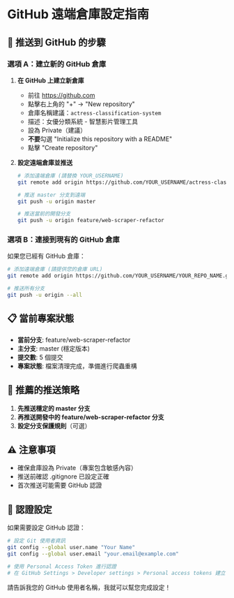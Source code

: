# GitHub 遠端倉庫設定指南

## 🚀 推送到 GitHub 的步驟

### 選項 A：建立新的 GitHub 倉庫

1. **在 GitHub 上建立新倉庫**
   - 前往 https://github.com
   - 點擊右上角的 "+" → "New repository"
   - 倉庫名稱建議：`actress-classification-system`
   - 描述：女優分類系統 - 智慧影片管理工具
   - 設為 Private（建議）
   - **不要**勾選 "Initialize this repository with a README"
   - 點擊 "Create repository"

2. **設定遠端倉庫並推送**
   ```bash
   # 添加遠端倉庫 (請替換 YOUR_USERNAME)
   git remote add origin https://github.com/YOUR_USERNAME/actress-classification-system.git
   
   # 推送 master 分支到遠端
   git push -u origin master
   
   # 推送當前的開發分支
   git push -u origin feature/web-scraper-refactor
   ```

### 選項 B：連接到現有的 GitHub 倉庫

如果您已經有 GitHub 倉庫：

```bash
# 添加遠端倉庫 (請提供您的倉庫 URL)
git remote add origin https://github.com/YOUR_USERNAME/YOUR_REPO_NAME.git

# 推送所有分支
git push -u origin --all
```

## 📋 當前專案狀態

- **當前分支**: feature/web-scraper-refactor
- **主分支**: master (穩定版本)
- **提交數**: 5 個提交
- **專案狀態**: 檔案清理完成，準備進行爬蟲重構

## 🎯 推薦的推送策略

1. **先推送穩定的 master 分支**
2. **再推送開發中的 feature/web-scraper-refactor 分支**
3. **設定分支保護規則**（可選）

## ⚠️ 注意事項

- 確保倉庫設為 Private（專案包含敏感內容）
- 推送前確認 .gitignore 已設定正確
- 首次推送可能需要 GitHub 認證

## 🔐 認證設定

如果需要設定 GitHub 認證：

```bash
# 設定 Git 使用者資訊
git config --global user.name "Your Name"
git config --global user.email "your.email@example.com"

# 使用 Personal Access Token 進行認證
# 在 GitHub Settings > Developer settings > Personal access tokens 建立
```

請告訴我您的 GitHub 使用者名稱，我就可以幫您完成設定！
